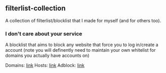 ## filterlist-collection
A collection of filterlist/blocklist that I made for myself (and for others too).

### I don't care about your service
A blocklist that aims to block any website that force you to log in/create a account 
(note you will definently need to maintain your own whitelist for domains you actually have accounts on)

Domains: [link](https://raw.githubusercontent.com/QWIILXEY/filterlist-collection/main/Domains/I%20don't%20care%20about%20your%20service.txt)
Hosts: [link](https://github.com/QWIILXEY/filterlist-collection/raw/main/hosts/I%20don't%20care%20to%20use%20your%20service.txt)
Adblock: [link](https://github.com/QWIILXEY/filterlist-collection/raw/main/Adblock/I%20don't%20care%20to%20use%20your%20service.txt)
